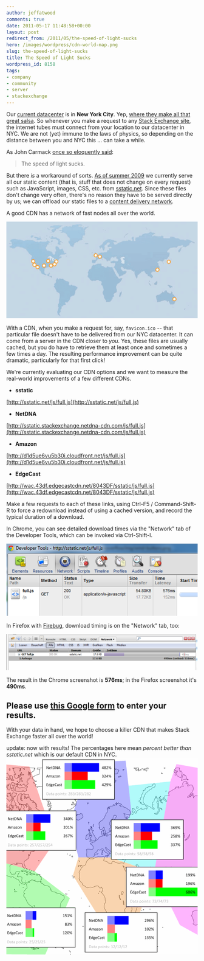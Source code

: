 ```yaml
---
author: jeffatwood
comments: true
date: 2011-05-17 11:48:58+00:00
layout: post
redirect_from: /2011/05/the-speed-of-light-sucks
hero: /images/wordpress/cdn-world-map.png
slug: the-speed-of-light-sucks
title: The Speed of Light Sucks
wordpress_id: 8158
tags:
- company
- community
- server
- stackexchange
---
```


Our [current datacenter](http://blog.serverfault.com/post/1432571770/) is in **New York City**. Yep, [where they make all that great salsa](http://www.youtube.com/results?search_query=%22pace+picante%22+get+a+rope). So whenever you make a request to any [Stack Exchange site](http://stackexchange.com/sites), the internet tubes must connect from your location to our datacenter in NYC. We are not (yet) immune to the laws of physics, so depending on the distance between you and NYC this ... can take a while.

As John Carmack [once so eloquently said](http://www.wired.com/wired/archive/4.08/id_pr.html):



<blockquote>
  The speed of light sucks.
</blockquote>



But there _is_ a workaround of sorts. [As of summer 2009](http://blog.stackoverflow.com/2009/08/a-few-speed-improvements/) we currently serve all our static content (that is, stuff that does not change on every request) such as JavaScript, images, CSS, etc. from [sstatic.net](http://sstatic.net). Since these files don't change very often, there's no reason they have to be served directly by us; we can offload our static files to a [content delivery network](http://en.wikipedia.org/wiki/Content_delivery_network).

A good CDN has a network of fast nodes all over the world.

![](/images/wordpress/cdn-world-map.png)

With a CDN, when you make a request for, say, `favicon.ico` -- that particular file doesn't have to be delivered from our NYC datacenter. It can come from a server in the CDN closer to _you_. Yes, these files are usually cached, but you do have to retrieve them at least once and sometimes a few times a day. The resulting performance improvement can be quite dramatic, particularly for that first click!

We're currently evaluating our CDN options and we want to measure the real-world improvements of a few different CDNs.





  * **sstatic**  

[http://sstatic.net/js/full.js](http://sstatic.net/js/full.js)


  * **NetDNA**  

[http://sstatic.stackexchange.netdna-cdn.com/js/full.js](http://sstatic.stackexchange.netdna-cdn.com/js/full.js)


  * **Amazon**  

[http://d1d5ue6vu5b30i.cloudfront.net/js/full.js](http://d1d5ue6vu5b30i.cloudfront.net/js/full.js)


  * **EdgeCast**  

[http://wac.43df.edgecastcdn.net/8043DF/sstatic/js/full.js](http://wac.43df.edgecastcdn.net/8043DF/sstatic/js/full.js)



Make a few requests to each of these links, using Ctrl-F5 / Command-Shift-R to force a redownload instead of using a cached version, and record the typical duration of a download.

In Chrome, you can see detailed download times via the "Network" tab of the Developer Tools, which can be invoked via Ctrl-Shift-I.

![](/images/wordpress/chrome-dev-tools-network.png)

In Firefox with [Firebug](http://getfirebug.com/), download timing is on the "Network" tab, too:

![](/images/wordpress/firefox-firebug-network.png)

The result in the Chrome screenshot is **576ms**; in the Firefox screenshot it's **490ms**.



## Please use [this Google form](https://spreadsheets.google.com/spreadsheet/viewform?formkey=dGx1RW1sNHlzMDR4UV9TODZCWk9fNFE6MQ) to enter your results.



With your data in hand, we hope to choose a killer CDN that makes Stack Exchange faster all over the world!



update: now with results! The percentages here mean _percent better than sstatic.net_ which is our default CDN in NYC.
![](/images/wordpress/cdn-performance-test-world-map.png)



